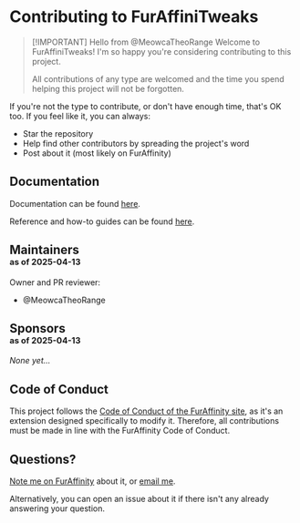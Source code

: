 # Contributing to FurAffiniTweaks

> [!IMPORTANT] Hello from @MeowcaTheoRange
> Welcome to FurAffiniTweaks! I'm so happy you're considering contributing to this project.
>
> All contributions of any type are welcomed and the time you spend helping this project will not be forgotten.

If you're not the type to contribute, or don't have enough time, that's OK too. If you feel like it, you can always:
- Star the repository
- Help find other contributors by spreading the project's word
- Post about it (most likely on FurAffinity)

## Documentation

Documentation can be found [here](/docs/README.md).

Reference and how-to guides can be found [here](/docs/how_to/README.md).

## Maintainers<br /><small><small>as of 2025-04-13</small></small>

Owner and PR reviewer:
- @MeowcaTheoRange

## Sponsors<br /><small><small>as of 2025-04-13</small></small>

*None yet...*

## Code of Conduct

This project follows the [Code of Conduct of the FurAffinity site](https://www.furaffinity.net/coc), as it's an extension designed specifically to modify it. Therefore, all contributions must be made in line with the FurAffinity Code of Conduct.

## Questions?

[Note me on FurAffinity](https://www.furaffinity.net/newpm/abtmtr.link/) about it, or [email me](mailto:me@abtmtr.link).

Alternatively, you can open an issue about it if there isn't any already answering your question.